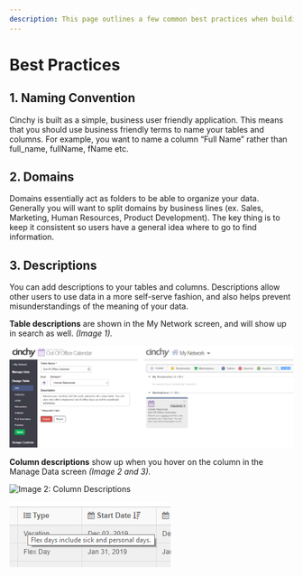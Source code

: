 ```yaml
---
description: This page outlines a few common best practices when building in Cinchy.
---
```


# Best Practices

## 1. **Naming Convention** <a href="#naming-convention" id="naming-convention"></a>

‌Cinchy is built as a simple, business user friendly application. This means that you should use business friendly terms to name your tables and columns. For example, you want to name a column “Full Name” rather than full\_name, fullName, fName etc.‌‌

## **2. Domains** <a href="#domains" id="domains"></a>

‌Domains essentially act as folders to be able to organize your data. Generally you will want to split domains by business lines (ex. Sales, Marketing, Human Resources, Product Development). The key thing is to keep it consistent so users have a general idea where to go to find information.‌‌

## 3. Descriptions <a href="#descriptions" id="descriptions"></a>

‌You can add descriptions to your tables and columns. Descriptions allow other users to use data in a more self-serve fashion, and also helps prevent misunderstandings of the meaning of your data.‌‌

**Table descriptions** are shown in the My Network screen, and will show up in search as well.‌ _(Image 1)._

![Image 1: Table Description](<../../.gitbook/assets/image (489).png>)

**Column descriptions** show up when you hover on the column in the Manage Data screen _(Image 2 and 3)._

![Image 2: Column Descriptions](https://blobscdn.gitbook.com/v0/b/gitbook-28427.appspot.com/o/assets%2F-LIP3Xr2BuWD7FDjJFmZ%2F-LXz6bNDosNNJwgl5b3c%2F-LXz7c6UP8Y78C4G0MXY%2Fimage.png?alt=media\&token=5a06e488-4faa-4924-a6de-f7445653f60c)

![Image 3: Column Descriptions](<../../.gitbook/assets/image (31).png>)
